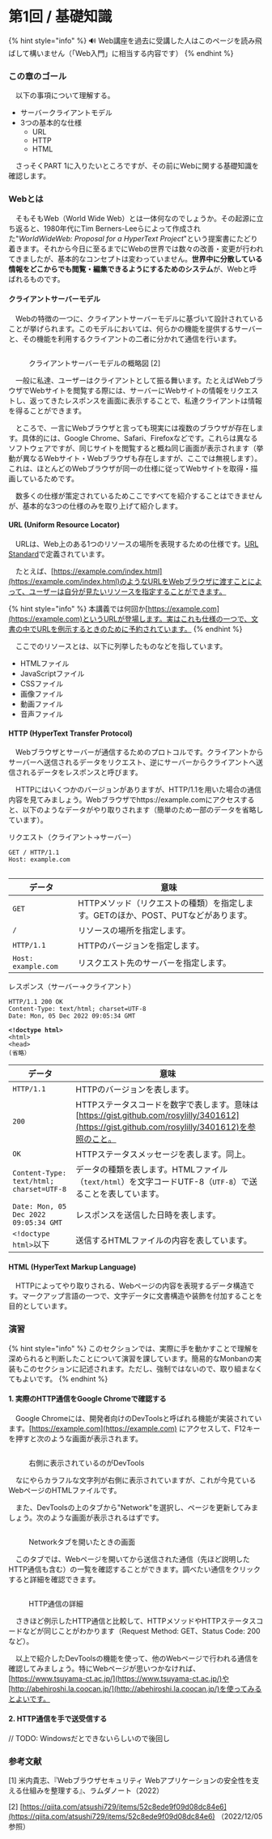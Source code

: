# 第1回 / 基礎知識

{% hint style="info" %}
🔊 Web講座を過去に受講した人はこのページを読み飛ばして構いません（「Web入門」に相当する内容です）
{% endhint %}

### この章のゴール

　以下の事項について理解する。

* サーバークライアントモデル
* 3つの基本的な仕様
  * URL
  * HTTP
  * HTML

　さっそくPART 1に入りたいところですが、その前にWebに関する基礎知識を確認します。

### Webとは

　そもそもWeb（World Wide Web）とは一体何なのでしょうか。その起源に立ち返ると、1980年代にTim Berners-Leeらによって作成された"_WorldWideWeb: Proposal for a HyperText Project_"という提案書にたどり着きます。それから今日に至るまでにWebの世界では数々の改善・変更が行われてきましたが、基本的なコンセプトは変わっていません。**世界中に分散している情報をどこからでも閲覧・編集できるようにするためのシステム**が、Webと呼ばれるものです。

#### クライアントサーバーモデル

　Webの特徴の一つに、クライアントサーバーモデルに基づいて設計されていることが挙げられます。このモデルにおいては、何らかの機能を提供するサーバーと、その機能を利用するクライアントの二者に分かれて通信を行います。

<figure><img src=".gitbook/assets/image.png" alt=""><figcaption><p>クライアントサーバーモデルの概略図 [2]</p></figcaption></figure>

　一般に私達、ユーザーはクライアントとして振る舞います。たとえばWebブラウザでWebサイトを閲覧する際には、サーバーにWebサイトの情報をリクエストし、返ってきたレスポンスを画面に表示することで、私達クライアントは情報を得ることができます。

　ところで、一言にWebブラウザと言っても現実には複数のブラウザが存在します。具体的には、Google Chrome、Safari、Firefoxなどです。これらは異なるソフトウェアですが、同じサイトを閲覧すると概ね同じ画面が表示されます（挙動が異なるWebサイト・Webブラウザも存在しますが、ここでは無視します）。これは、ほとんどのWebブラウザが同一の仕様に従ってWebサイトを取得・描画しているためです。

　数多くの仕様が策定されているためここですべてを紹介することはできませんが、基本的な3つの仕様のみを取り上げて紹介します。

#### URL (Uniform Resource Locator)

　URLは、Web上のある1つのリソースの場所を表現するための仕様です。[URL Standard](https://url.spec.whatwg.org/)で定義されています。

　たとえば、[https://example.com/index.html](https://example.com/index.html)のようなURLをWebブラウザに渡すことによって、ユーザーは自分が見たいリソースを指定することができます。

{% hint style="info" %}
本講義では何回か[https://example.com](https://example.com)というURLが登場します。実はこれも仕様の一つで、文書の中でURLを例示するときのために予約されています。
{% endhint %}

　ここでのリソースとは、以下に列挙したものなどを指しています。

* HTMLファイル
* JavaScriptファイル
* CSSファイル
* 画像ファイル
* 動画ファイル
* 音声ファイル

#### HTTP (HyperText Transfer Protocol)

　Webブラウザとサーバーが通信するためのプロトコルです。クライアントからサーバーへ送信されるデータをリクエスト、逆にサーバーからクライアントへ送信されるデータをレスポンスと呼びます。

　HTTPにはいくつかのバージョンがありますが、HTTP/1.1を用いた場合の通信内容を見てみましょう。Webブラウザでhttps://example.comにアクセスすると、以下のようなデータがやり取りされます（簡単のため一部のデータを省略しています）。

リクエスト（クライアント→サーバー）

```
GET / HTTP/1.1
Host: example.com


```

| データ                 | 意味                                               |
| ------------------- | ------------------------------------------------ |
| `GET`               | HTTPメソッド（リクエストの種類）を指定します。GETのほか、POST、PUTなどがあります。 |
| `/`                 | リソースの場所を指定します。                                   |
| `HTTP/1.1`          | HTTPのバージョンを指定します。                                |
| `Host: example.com` | リスクエスト先のサーバーを指定します。                              |

レスポンス（サーバー→クライアント）

<pre><code>HTTP/1.1 200 OK
Content-Type: text/html; charset=UTF-8
Date: Mon, 05 Dec 2022 09:05:34 GMT

<strong>&#x3C;!doctype html>
</strong>&#x3C;html>
&#x3C;head>
(省略）
</code></pre>

| データ                                      | 意味                                                                                                                    |
| ---------------------------------------- | --------------------------------------------------------------------------------------------------------------------- |
| `HTTP/1.1`                               | HTTPのバージョンを表します。                                                                                                      |
| `200`                                    | HTTPステータスコードを数字で表します。意味は[https://gist.github.com/rosylilly/3401612](https://gist.github.com/rosylilly/3401612)を参照のこと。 |
| `OK`                                     | HTTPステータスメッセージを表します。同上。                                                                                               |
| `Content-Type: text/html; charset=UTF-8` | データの種類を表します。HTMLファイル（`text/html`）を文字コードUTF-8（`UTF-8`）で送ることを表しています。                                                    |
| `Date: Mon, 05 Dec 2022 09:05:34 GMT`    | レスポンスを送信した日時を表します。                                                                                                    |
| `<!doctype html>`以下                      | 送信するHTMLファイルの内容を表しています。                                                                                               |

#### HTML (HyperText Markup Language)

　HTTPによってやり取りされる、Webページの内容を表現するデータ構造です。マークアップ言語の一つで、文字データに文書構造や装飾を付加することを目的としています。

### 演習

{% hint style="info" %}
このセクションでは、実際に手を動かすことで理解を深められると判断したことについて演習を課しています。簡易的なMonbanの実装もこのセクションに記述されます。ただし、強制ではないので、取り組まなくてもよいです。
{% endhint %}

#### 1. 実際のHTTP通信をGoogle Chromeで確認する

　Google Chromeには、開発者向けのDevToolsと呼ばれる機能が実装されています。[https://example.com](https://example.com) にアクセスして、F12キーを押すと次のような画面が表示されます。&#x20;

<figure><img src=".gitbook/assets/Screenshot 2022-12-05 at 23.04.59.png" alt=""><figcaption><p>右側に表示されているのがDevTools</p></figcaption></figure>

　なにやらカラフルな文字列が右側に表示されていますが、これが今見ているWebページのHTMLファイルです。

　また、DevToolsの上のタブから"Network"を選択し、ページを更新してみましょう。次のような画面が表示されるはずです。

<figure><img src=".gitbook/assets/Screenshot 2022-12-05 at 23.09.24.png" alt=""><figcaption><p>Networkタブを開いたときの画面</p></figcaption></figure>

　このタブでは、Webページを開いてから送信された通信（先ほど説明したHTTP通信も含む）の一覧を確認することができます。調べたい通信をクリックすると詳細を確認できます。

<figure><img src=".gitbook/assets/Screenshot 2022-12-05 at 23.09.29.png" alt=""><figcaption><p>HTTP通信の詳細</p></figcaption></figure>

　さきほど例示したHTTP通信と比較して、HTTPメソッドやHTTPステータスコードなどが同じことがわかります（Request Method: GET、Status Code: 200など）。

　以上で紹介したDevToolsの機能を使って、他のWebページで行われる通信を確認してみましょう。特にWebページが思いつかなければ、[https://www.tsuyama-ct.ac.jp/](https://www.tsuyama-ct.ac.jp/)や[http://abehiroshi.la.coocan.jp/](http://abehiroshi.la.coocan.jp/)を使ってみるとよいです。

#### 2. HTTP通信を手で送受信する

// TODO: Windowsだとできないらしいので後回し

### 参考文献

\[1] 米内貴志、『Webブラウザセキュリティ Webアプリケーションの安全性を支える仕組みを整理する』、ラムダノート（2022）

\[2] [https://qiita.com/atsushi729/items/52c8ede9f09d08dc84e6](https://qiita.com/atsushi729/items/52c8ede9f09d08dc84e6) （2022/12/05 参照）
